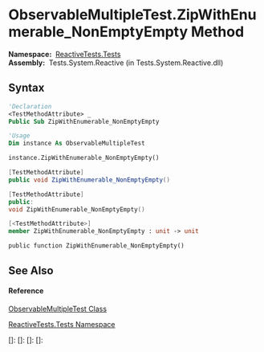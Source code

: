 # ObservableMultipleTest.ZipWithEnumerable\_NonEmptyEmpty Method

**Namespace:**  [ReactiveTests.Tests](ReactiveTests.Tests\ReactiveTests.Tests.md)  
**Assembly:**  Tests.System.Reactive (in Tests.System.Reactive.dll)

## Syntax

```vb
'Declaration
<TestMethodAttribute> _
Public Sub ZipWithEnumerable_NonEmptyEmpty
```

```vb
'Usage
Dim instance As ObservableMultipleTest

instance.ZipWithEnumerable_NonEmptyEmpty()
```

```csharp
[TestMethodAttribute]
public void ZipWithEnumerable_NonEmptyEmpty()
```

```c++
[TestMethodAttribute]
public:
void ZipWithEnumerable_NonEmptyEmpty()
```

```fsharp
[<TestMethodAttribute>]
member ZipWithEnumerable_NonEmptyEmpty : unit -> unit 
```

```jscript
public function ZipWithEnumerable_NonEmptyEmpty()
```

## See Also

#### Reference

[ObservableMultipleTest Class](ObservableMultipleTest\ObservableMultipleTest.md)

[ReactiveTests.Tests Namespace](ReactiveTests.Tests\ReactiveTests.Tests.md)

[]: 
[]: 
[]: 
[]: 